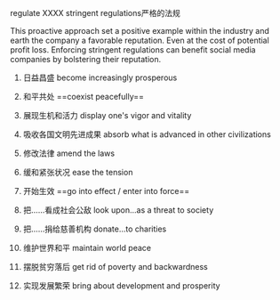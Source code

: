 regulate XXXX
stringent regulations严格的法规

This proactive approach set a positive example within the industry and earth the company a favorable reputation.
Even at the cost of potential profit loss.
Enforcing stringent regulations can benefit social media companies by bolstering their reputation.

1. 日益昌盛 become increasingly prosperous

4. 和平共处 ==coexist peacefully==

6. 展现生机和活力 display one's vigor and vitality

8. 吸收各国文明先进成果 absorb what is advanced in other civilizations

9. 修改法律 amend the laws

10. 缓和紧张状况 ease the tension

11. 开始生效 ==go into effect / enter into force==

12. 把……看成社会公敌 look upon...as a threat to society

13. 把……捐给慈善机构 donate...to charities

14. 维护世界和平 maintain world peace

15. 摆脱贫穷落后 get rid of poverty and backwardness

16. 实现发展繁荣 bring about development and prosperity
